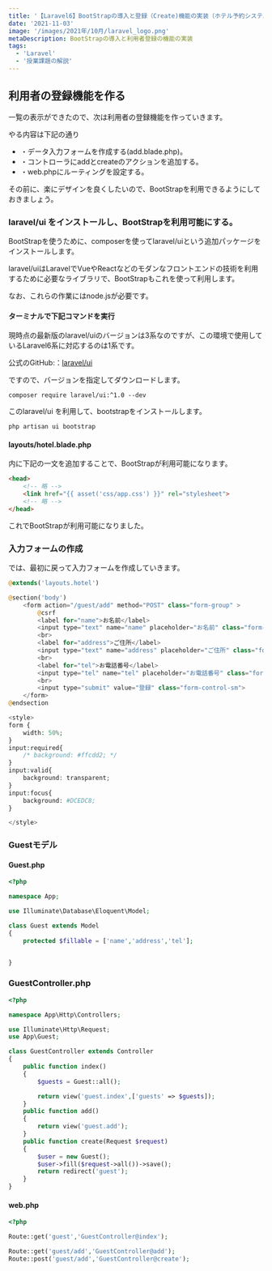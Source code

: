 ```yaml
---
title: '【Laravel6】BootStrapの導入と登録（Create)機能の実装（ホテル予約システム２）'
date: '2021-11-03'
image: '/images/2021年/10月/laravel_logo.png'
metaDescription: BootStrapの導入と利用者登録の機能の実装
tags:
  - 'Laravel'
  - '授業課題の解説'
---
```

## 利用者の登録機能を作る
一覧の表示ができたので、次は利用者の登録機能を作っていきます。

やる内容は下記の通り
- ・データ入力フォームを作成する(add.blade.php)。
- ・コントローラにaddとcreateのアクションを追加する。
- ・web.phpにルーティングを設定する。

その前に、楽にデザインを良くしたいので、BootStrapを利用できるようにしておきましょう。

### laravel/ui をインストールし、BootStrapを利用可能にする。
BootStrapを使うために、composerを使ってlaravel/uiという追加パッケージをインストールします。

laravel/uiはLaravelでVueやReactなどのモダンなフロントエンドの技術を利用するために必要なライブラリで、BootStrapもこれを使って利用します。

なお、これらの作業には<red>node.js</red>が必要です。

#### ターミナルで下記コマンドを実行
現時点の最新版のlaravel/uiのバージョンは3系なのですが、この環境で使用しているLaravel6系に対応するのは1系です。

公式のGitHub:：[laravel/ui](https://github.com/laravel/ui)

ですので、バージョンを指定してダウンロードします。

```terminal
composer require laravel/ui:^1.0 --dev
```

このlaravel/ui を利用して、bootstrapをインストールします。

```terminal
php artisan ui bootstrap
```

#### layouts/hotel.blade.php
<head>内に下記の一文を追加することで、BootStrapが利用可能になります。

```html
<head>
    <!-- 略 -->
    <link href="{{ asset('css/app.css') }}" rel="stylesheet">
    <!-- 略 -->
</head>
```

これでBootStrapが利用可能になりました。

### 入力フォームの作成
では、最初に戻って入力フォームを作成していきます。


```php
@extends('layouts.hotel')

@section('body')
    <form action="/guest/add" method="POST" class="form-group" >
        @csrf
        <label for="name">お名前</label>
        <input type="text" name="name" placeholder="お名前" class="form-control" required autofocus>
        <br>
        <label for="address">ご住所</label>
        <input type="text" name="address" placeholder="ご住所" class="form-control" required>
        <br>
        <label for="tel">お電話番号</label>
        <input type="tel" name="tel" placeholder="お電話番号" class="form-control" required>
        <br>
        <input type="submit" value="登録" class="form-control-sm">
    </form>
@endsection

<style>
form {
    width: 50%;
}
input:required{
    /* background: #ffcdd2; */
}
input:valid{
    background: transparent;
}
input:focus{
    background: #DCEDC8;
}

</style>
```
### Guestモデル

#### Guest.php
```php
<?php

namespace App;

use Illuminate\Database\Eloquent\Model;

class Guest extends Model
{
    protected $fillable = ['name','address','tel'];


}

```

### GuestController.php

```php
<?php

namespace App\Http\Controllers;

use Illuminate\Http\Request;
use App\Guest;

class GuestController extends Controller
{
    public function index()
    {
        $guests = Guest::all();

        return view('guest.index',['guests' => $guests]);
    }
    public function add()
    {
        return view('guest.add');
    }
    public function create(Request $request)
    {
        $user = new Guest();
        $user->fill($request->all())->save();
        return redirect('guest');
    }
}

```

#### web.php

```php
<?php

Route::get('guest','GuestController@index');

Route::get('guest/add','GuestController@add');
Route::post('guest/add','GuestController@create');

```
